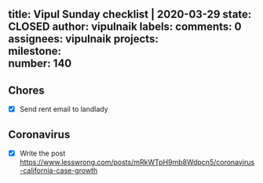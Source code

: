 title:	Vipul Sunday checklist | 2020-03-29
state:	CLOSED
author:	vipulnaik
labels:	
comments:	0
assignees:	vipulnaik
projects:	
milestone:	
number:	140
--
## Chores

- [x] Send rent email to landlady

## Coronavirus

- [x] Write the post https://www.lesswrong.com/posts/mRkWTpH9mb8Wdpcn5/coronavirus-california-case-growth


